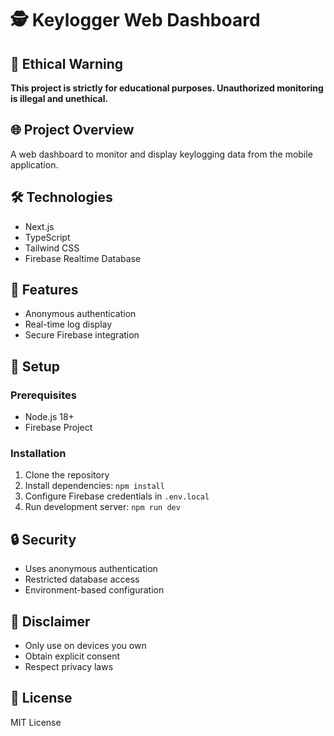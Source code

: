 # 🕵️ Keylogger Web Dashboard

## 🚨 Ethical Warning
**This project is strictly for educational purposes. Unauthorized monitoring is illegal and unethical.**

## 🌐 Project Overview
A web dashboard to monitor and display keylogging data from the mobile application.

## 🛠️ Technologies
- Next.js
- TypeScript
- Tailwind CSS
- Firebase Realtime Database

## 🔐 Features
- Anonymous authentication
- Real-time log display
- Secure Firebase integration

## 🚀 Setup

### Prerequisites
- Node.js 18+
- Firebase Project

### Installation
1. Clone the repository
2. Install dependencies: `npm install`
3. Configure Firebase credentials in `.env.local`
4. Run development server: `npm run dev`

## 🔒 Security
- Uses anonymous authentication
- Restricted database access
- Environment-based configuration

## 🚫 Disclaimer
- Only use on devices you own
- Obtain explicit consent
- Respect privacy laws

## 📄 License
MIT License 